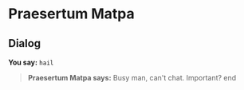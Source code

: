 # Praesertum Matpa


## Dialog

**You say:** `hail`



>**Praesertum Matpa says:** Busy man, can't chat. Important?
end

